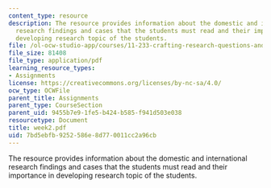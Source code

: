 ```yaml
---
content_type: resource
description: The resource provides information about the domestic and international
  research findings and cases that the students must read and their importance in
  developing research topic of the students.
file: /ol-ocw-studio-app/courses/11-233-crafting-research-questions-and-qualitative-methodology-fall-2005/7bd5ebfb9252586e8d770011cc2a96cb_week2.pdf
file_size: 81408
file_type: application/pdf
learning_resource_types:
- Assignments
license: https://creativecommons.org/licenses/by-nc-sa/4.0/
ocw_type: OCWFile
parent_title: Assignments
parent_type: CourseSection
parent_uid: 9455b7e9-1fe5-b424-b585-f941d503e038
resourcetype: Document
title: week2.pdf
uid: 7bd5ebfb-9252-586e-8d77-0011cc2a96cb
---
```

The resource provides information about the domestic and international research findings and cases that the students must read and their importance in developing research topic of the students.